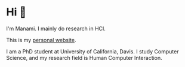Hi 👋
===========

I'm Manami. I mainly do research in HCI.

This is my [personal website](https://manami-bunbun.github.io/).


I am a PhD student at University of California, Davis.
I study Computer Science, and my research field is Human Computer Interaction.


<!-- ![Gif](https://media.giphy.com/media/gKUn6roMW20Ni/giphy.gif) -->


<!---
Github Stats　📈
-------------------------------

[![Anurag's GitHub stats](https://github-readme-stats.vercel.app/api?username=manami-bunbun&count_private=true&show_icons=true&bg_color=30,ddd6f3,faaca8&title_color=fff&text_color=fff&icon_color=faaca8&hide_title=true")](https://github.com/anuraghazra/github-readme-stats)


-->

<!---
Trophy　🏆
-------------------------------

[![trophy](https://github-profile-trophy.vercel.app/?username=manami-bunbun&rank=AA,C&theme=&theme=flat&no-frame=true&margin-w=15&margin-h=30")](https://github.com/ryo-ma/github-profile-trophy)
-->
<!-- 
<a href="https://github.com/anuraghazra/github-readme-stats">
  <img align="center" src="https://github-readme-stats.vercel.app/api?username=manami-bunbun&count_private=true&show_icons=true&bg_color=30,ddd6f3,faaca8&title_color=fff&text_color=fff&icon_color=faaca8" />
</a>

<br>

<a href="https://github.com/ryo-ma/github-profile-trophy">
  <img align="center" src="https://github-profile-trophy.vercel.app/?username=manami-bunbun&rank=AA,C&theme=&theme=flat&no-frame=true&margin-w=15&margin-h=30" />
</a> -->



<!-- [![Top Langs](https://github-readme-stats.vercel.app/api/top-langs/?username=manami-bunbun&langs_count=8&hide=jupyter-notebook)](https://github.com/anuraghazra/github-readme-stats) -->

<!-- [![Anurag's GitHub stats](https://github-readme-stats.vercel.app/api?username=manami-bunbun&count_private=true&show_icons=true&bg_color=30,ddd6f3,faaca8&title_color=fff&text_color=fff&icon_color=faaca8)](https://github.com/anuraghazra/github-readme-stats)

[![trophy](https://github-profile-trophy.vercel.app/?username=manami-bunbun&rank=AA,C&theme=&theme=flat&no-frame=true&margin-w=15&margin-h=30")](https://github.com/ryo-ma/github-profile-trophy)

 -->




